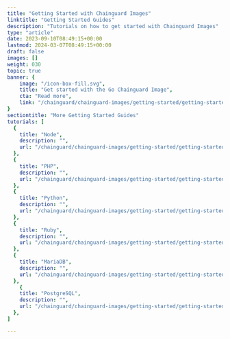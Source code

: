 ```yaml
---
title: "Getting Started with Chainguard Images"
linktitle: "Getting Started Guides"
description: "Tutorials on how to get started with Chainguard Images"
type: "article"
date: 2023-09-10T08:49:15+00:00
lastmod: 2024-03-07T08:49:15+00:00
draft: false
images: []
weight: 030
topic: true
banner: {
    image: "/icon-box-fill.svg",
    title: "Get started with the Go Chainguard Image",
    cta: "Read more",
    link: "/chainguard/chainguard-images/getting-started/getting-started-go/"
}
sectiontitle: "More Getting Started Guides"
tutorials: [
  {
    title: "Node",
    description: "",
    url: "/chainguard/chainguard-images/getting-started/getting-started-node/"
  },
  {
    title: "PHP",
    description: "",
    url: "/chainguard/chainguard-images/getting-started/getting-started-php/"
  },
  {
    title: "Python",
    description: "",
    url: "/chainguard/chainguard-images/getting-started/getting-started-python/"
  },
  {
    title: "Ruby",
    description: "",
    url: "/chainguard/chainguard-images/getting-started/getting-started-ruby/"
  },
  {
    title: "MariaDB",
    description: "",
    url: "/chainguard/chainguard-images/getting-started/getting-started-mariadb/"
  },
    {
    title: "PostgreSQL",
    description: "",
    url: "/chainguard/chainguard-images/getting-started/getting-started-postgres/"
  },
]

---
```

